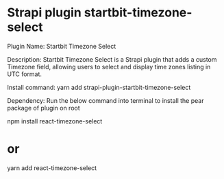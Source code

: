 # Strapi plugin startbit-timezone-select

Plugin Name: Startbit Timezone Select

Description: Startbit Timezone Select is a Strapi plugin that adds a custom Timezone field, allowing users to select and display time zones listing in UTC format.

Install command: yarn add strapi-plugin-startbit-timezone-select

Dependency: Run the below command into terminal to install the pear package of plugin on root

npm install react-timezone-select
# or
yarn add react-timezone-select

